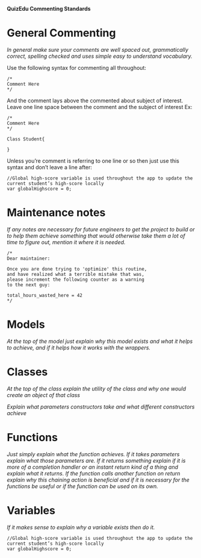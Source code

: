 
**QuizEdu Commenting Standards**

# General Commenting
*In general make sure your comments are well spaced out, grammatically correct, spelling checked and uses simple easy to understand vocabulary.*

Use the following syntax for commenting all throughout:
```
/*
Comment Here
*/
```

And the comment lays above the commented about subject of interest. Leave one line space between the comment and the subject of interest  Ex:
```
/*
Comment Here
*/

Class Student{

}
```

Unless you’re comment is referring to one line or so then just use this syntax and don’t leave a line after:

```
//Global high-score variable is used throughout the app to update the current student’s high-score locally
var globalHighscore = 0;
```


# Maintenance notes
*If any notes are necessary for future engineers to get the project to build or to help them achieve something that would otherwise take them a lot of time to figure out, mention it where it is needed.*
```
/*
Dear maintainer:
 
Once you are done trying to 'optimize' this routine,
and have realized what a terrible mistake that was,
please increment the following counter as a warning
to the next guy:
 
total_hours_wasted_here = 42
*/
```


# Models
*At the top of the model just explain why this model exists and what it helps to achieve, and if it helps how it works with the wrappers.*

# Classes
*At the top of the class explain the utility of the class and why one would create an object of that class*

*Explain what parameters constructors take and what different constructors achieve*

# Functions
*Just simply explain what the function achieves. If it takes parameters explain what those parameters are. If it returns something explain if it is more of a completion handler or an instant return kind of a thing and explain what it returns. If the function calls another function on return explain why this chaining action is beneficial and if it is necessary for the functions be useful or if the function can be used on its own.*

# Variables
*If it makes sense to explain why a variable exists then do it.*
```
//Global high-score variable is used throughout the app to update the current student’s high-score locally
var globalHighscore = 0;
```
